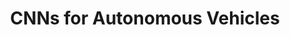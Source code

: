 ---
title: "CNNs for Autonomous Vehicles"
description: "Implemented CNNs for computer vision tasks including image classification, object detection, and segmentation. Optimized architectures using Transfer Learning and TensorRT for autonomous vehicle applications."
img: "/post_img.webp"
url: "https://github.com/usamahz/autonomous-vehicles"
badge: "NEW"
featured: false
--- 
